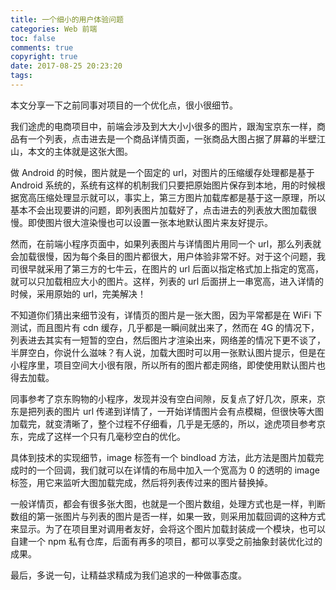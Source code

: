 ```yaml
---
title: 一个细小的用户体验问题
categories: Web 前端
toc: false
comments: true
copyright: true
date: 2017-08-25 20:23:20
tags:
---
```


本文分享一下之前同事对项目的一个优化点，很小很细节。

<!--more-->

我们途虎的电商项目中，前端会涉及到大大小小很多的图片，跟淘宝京东一样，商品有一个列表，点击进去是一个商品详情页面，一张商品大图占据了屏幕的半壁江山，本文的主体就是这张大图。

做 Android 的时候，图片就是一个固定的 url，对图片的压缩缓存处理都是基于 Android 系统的，系统有这样的机制我们只要把原始图片保存到本地，用的时候根据宽高压缩处理显示就可以，事实上，第三方图片加载库都是基于这一原理，所以基本不会出现要讲的问题，即列表图片加载好了，点击进去的列表放大图加载很慢。即使图片很大渲染慢也可以设置一张本地默认图片来友好提示。

然而，在前端小程序页面中，如果列表图片与详情图片用同一个 url，那么列表就会加载很慢，因为每个条目的图片都很大，用户体验非常不好。对于这个问题，我司很早就采用了第三方的七牛云，在图片的 url 后面以指定格式加上指定的宽高，就可以只加载相应大小的图片。这样，列表的 url 后面拼上一串宽高，进入详情的时候，采用原始的 url，完美解决！

不知道你们猜出来细节没有，详情页的图片是一张大图，因为平常都是在 WiFi 下测试，而且图片有 cdn 缓存，几乎都是一瞬间就出来了，然而在 4G 的情况下，列表进去其实有一短暂的空白，然后图片才渲染出来，网络差的情况下更不谈了，半屏空白，你说什么滋味？有人说，加载大图时可以用一张默认图片提示，但是在小程序里，项目空间大小很有限，所以所有的图片都走网络，即使使用默认图片也得去加载。

同事参考了京东购物的小程序，发现并没有空白间隙，反复点了好几次，原来，京东是把列表的图片 url 传递到详情了，一开始详情图片会有点模糊，但很快等大图加载完，就变清晰了，整个过程不仔细看，几乎是无感的，所以，途虎项目参考京东，完成了这样一个只有几毫秒空白的优化。

具体到技术的实现细节，image 标签有一个 bindload 方法，此方法是图片加载完成时的一个回调，我们就可以在详情的布局中加入一个宽高为 0 的透明的 image 标签，用它来监听大图加载完成，然后将列表传过来的图片替换掉。

一般详情页，都会有很多张大图，也就是一个图片数组，处理方式也是一样，判断数组的第一张图片与列表的图片是否一样，如果一致，则采用加载回调的这种方式来显示。为了在项目里对调用者友好，会将这个图片加载封装成一个模块，也可以自建一个 npm 私有仓库，后面有再多的项目，都可以享受之前抽象封装优化过的成果。

最后，多说一句，让精益求精成为我们追求的一种做事态度。